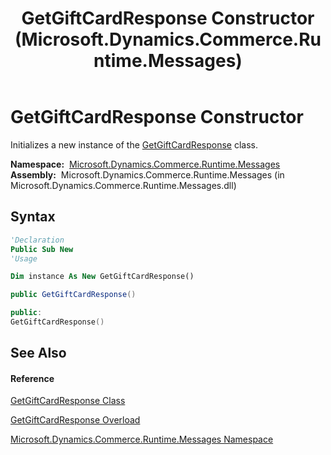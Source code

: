 ﻿---
title: GetGiftCardResponse Constructor  (Microsoft.Dynamics.Commerce.Runtime.Messages)
TOCTitle: GetGiftCardResponse Constructor
ms:assetid: M:Microsoft.Dynamics.Commerce.Runtime.Messages.GetGiftCardResponse.#ctor
ms:mtpsurl: https://technet.microsoft.com/en-us/library/microsoft.dynamics.commerce.runtime.messages.getgiftcardresponse.getgiftcardresponse(v=AX.60)
ms:contentKeyID: 62214425
ms.date: 05/18/2015
mtps_version: v=AX.60
dev_langs:
- vb
- csharp
- c++
---

# GetGiftCardResponse Constructor

Initializes a new instance of the [GetGiftCardResponse](getgiftcardresponse-class-microsoft-dynamics-commerce-runtime-messages.md) class.

**Namespace:**  [Microsoft.Dynamics.Commerce.Runtime.Messages](microsoft-dynamics-commerce-runtime-messages-namespace.md)  
**Assembly:**  Microsoft.Dynamics.Commerce.Runtime.Messages (in Microsoft.Dynamics.Commerce.Runtime.Messages.dll)

## Syntax

``` vb
'Declaration
Public Sub New
'Usage

Dim instance As New GetGiftCardResponse()
```

``` csharp
public GetGiftCardResponse()
```

``` c++
public:
GetGiftCardResponse()
```

## See Also

#### Reference

[GetGiftCardResponse Class](getgiftcardresponse-class-microsoft-dynamics-commerce-runtime-messages.md)

[GetGiftCardResponse Overload](getgiftcardresponse-constructor-microsoft-dynamics-commerce-runtime-messages.md)

[Microsoft.Dynamics.Commerce.Runtime.Messages Namespace](microsoft-dynamics-commerce-runtime-messages-namespace.md)

